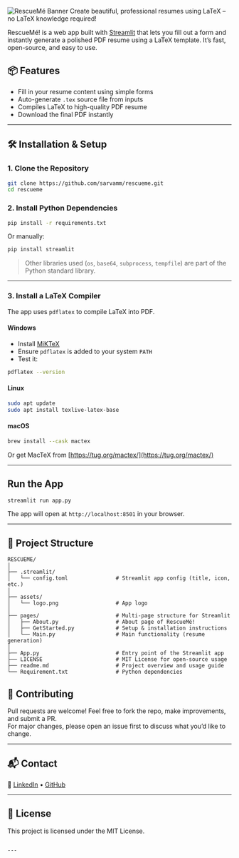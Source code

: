 ![RescueMé Banner](https://raw.githubusercontent.com/Sarvamm/rescueme/refs/heads/main/assets/logo.png)
Create beautiful, professional resumes using LaTeX – no LaTeX knowledge required!

RescueMé! is a web app built with [Streamlit](https://streamlit.io/) that lets you fill out a form and instantly generate a polished PDF resume using a LaTeX template. It’s fast, open-source, and easy to use.


## 📦 Features

- Fill in your resume content using simple forms  
- Auto-generate `.tex` source file from inputs  
- Compiles LaTeX to high-quality PDF resume  
- Download the final PDF instantly  

---

## 🛠 Installation & Setup

### 1. Clone the Repository

```bash
git clone https://github.com/sarvamm/rescueme.git
cd rescueme
```

### 2. Install Python Dependencies

```bash
pip install -r requirements.txt
```

Or manually:

```bash
pip install streamlit
```

> Other libraries used (`os`, `base64`, `subprocess`, `tempfile`) are part of the Python standard library.

---

### 3. Install a LaTeX Compiler

The app uses `pdflatex` to compile LaTeX into PDF.

#### Windows

- Install [MiKTeX](https://miktex.org/download)
- Ensure `pdflatex` is added to your system `PATH`
- Test it:

```bash
pdflatex --version
```

#### Linux

```bash
sudo apt update
sudo apt install texlive-latex-base
```

#### macOS

```bash
brew install --cask mactex
```

Or get MacTeX from [https://tug.org/mactex/](https://tug.org/mactex/)

---

##  Run the App

```bash
streamlit run app.py
```

The app will open at `http://localhost:8501` in your browser.

---

## 📁 Project Structure
```
RESCUEME/
│
├── .streamlit/
│   └── config.toml               # Streamlit app config (title, icon, etc.)
│
├── assets/
│   └── logo.png                  # App logo
│
├── pages/                        # Multi-page structure for Streamlit
│   ├── About.py                  # About page of RescueMé!
│   ├── GetStarted.py             # Setup & installation instructions
│   └── Main.py                   # Main functionality (resume generation)
│
├── App.py                        # Entry point of the Streamlit app
├── LICENSE                       # MIT License for open-source usage
├── readme.md                     # Project overview and usage guide
└── Requirement.txt               # Python dependencies
```

## 🤝 Contributing

Pull requests are welcome! Feel free to fork the repo, make improvements, and submit a PR.  
For major changes, please open an issue first to discuss what you’d like to change.

---

## 📬 Contact
 
🔗 [LinkedIn](https://www.linkedin.com/in/sarvamm) • [GitHub](https://github.com/sarvamm)

---

## 📃 License

This project is licensed under the MIT License.
```

---

